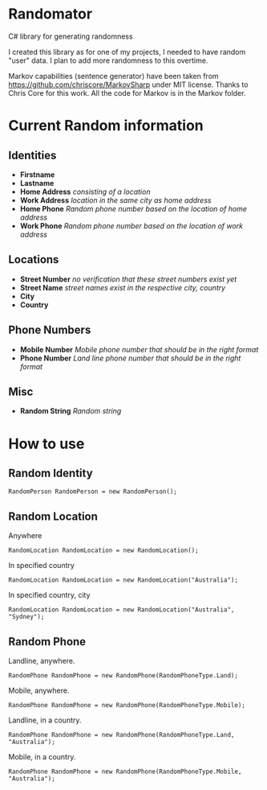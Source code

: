 # Randomator
C# library for generating randomness

I created this library as for one of my projects, I needed to have random "user" data. I plan to add more randomness to this overtime.

Markov capabilities (sentence generator) have been taken from https://github.com/chriscore/MarkovSharp under MIT license.
Thanks to Chris Core for this work. All the code for Markov is in the Markov folder.

# Current Random information

## Identities

* **Firstname**
* **Lastname**
* **Home Address** *consisting of a location*
* **Work Address** *location in the same city as home address*
* **Home Phone** *Random phone number based on the location of home address*
* **Work Phone** *Random phone number based on the location of work address*

## Locations

* **Street Number** *no verification that these street numbers exist yet*
* **Street Name** *street names exist in the respective city, country*
* **City**
* **Country**

## Phone Numbers

* **Mobile Number** *Mobile phone number that should be in the right format*
* **Phone Number** *Land line phone number that should be in the right format*

## Misc

* **Random String** *Random string*

# How to use

## Random Identity

`RandomPerson RandomPerson = new RandomPerson();`

## Random Location

Anywhere

`RandomLocation RandomLocation = new RandomLocation();`

In specified country

`RandomLocation RandomLocation = new RandomLocation("Australia");`

In specified country, city

`RandomLocation RandomLocation = new RandomLocation("Australia", "Sydney");`

## Random Phone

Landline, anywhere.

`RandomPhone RandomPhone = new RandomPhone(RandomPhoneType.Land);`

Mobile, anywhere.

`RandomPhone RandomPhone = new RandomPhone(RandomPhoneType.Mobile);`

Landline, in a country.

`RandomPhone RandomPhone = new RandomPhone(RandomPhoneType.Land, "Australia");`

Mobile, in a country.

`RandomPhone RandomPhone = new RandomPhone(RandomPhoneType.Mobile, "Australia");`